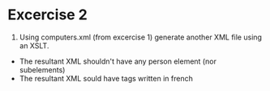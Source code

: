 # Excercise 2

1. Using computers.xml (from excercise 1) generate another XML file using an XSLT. 
- The resultant XML shouldn't have any person element (nor subelements)
- The resultant XML sould have tags written in french
